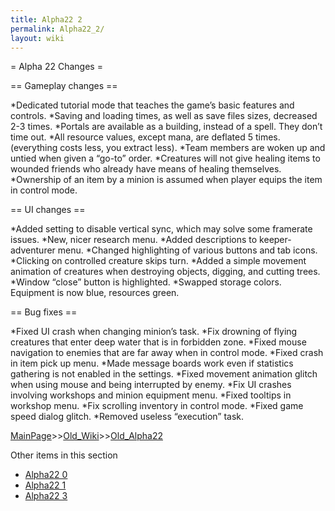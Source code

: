 ```yaml
---
title: Alpha22 2
permalink: Alpha22_2/
layout: wiki
---
```

= Alpha 22 Changes =

== Gameplay changes ==

*Dedicated tutorial mode that teaches the game’s basic features and controls.
*Saving and loading times, as well as save files sizes, decreased 2-3 times.
*Portals are available as a building, instead of a spell. They don’t time out.
*All resource values, except mana, are deflated 5 times. (everything costs less, you extract less).
*Team members are woken up and untied when given a “go-to” order.
*Creatures will not give healing items to wounded friends who already have means of healing themselves.
*Ownership of an item by a minion is assumed when player equips the item in control mode.

== UI changes ==

*Added setting to disable vertical sync, which may solve some framerate issues.
*New, nicer research menu.
*Added descriptions to keeper-adventurer menu.
*Changed highlighting of various buttons and tab icons.
*Clicking on controlled creature skips turn.
*Added a simple movement animation of creatures when destroying objects, digging, and cutting trees.
*Window “close” button is highlighted.
*Swapped storage colors. Equipment is now blue, resources green.

== Bug fixes ==

*Fixed UI crash when changing minion’s task.
*Fix drowning of flying creatures that enter deep water that is in forbidden zone.
*Fixed mouse navigation to enemies that are far away when in control mode.
*Fixed crash in item pick up menu.
*Made message boards work even if statistics gathering is not enabled in the settings.
*Fixed movement animation glitch when using mouse and being interrupted by enemy.
*Fix UI crashes involving workshops and minion equipment menu.
*Fixed tooltips in workshop menu.
*Fix scrolling inventory in control mode.
*Fixed game speed dialog glitch.
*Removed useless “execution” task.

[MainPage](/keeperrl_wiki/ "wikilink")>>[Old_Wiki](/keeperrl_wiki/Old_Wiki "wikilink")>>[Old_Alpha22](/keeperrl_wiki/Old_Alpha22 "wikilink")

Other items in this section
-    [Alpha22 0](/keeperrl_wiki/Alpha22_0 "wikilink")
-    [Alpha22 1](/keeperrl_wiki/Alpha22_1 "wikilink")
-    [Alpha22 3](/keeperrl_wiki/Alpha22_3 "wikilink")
